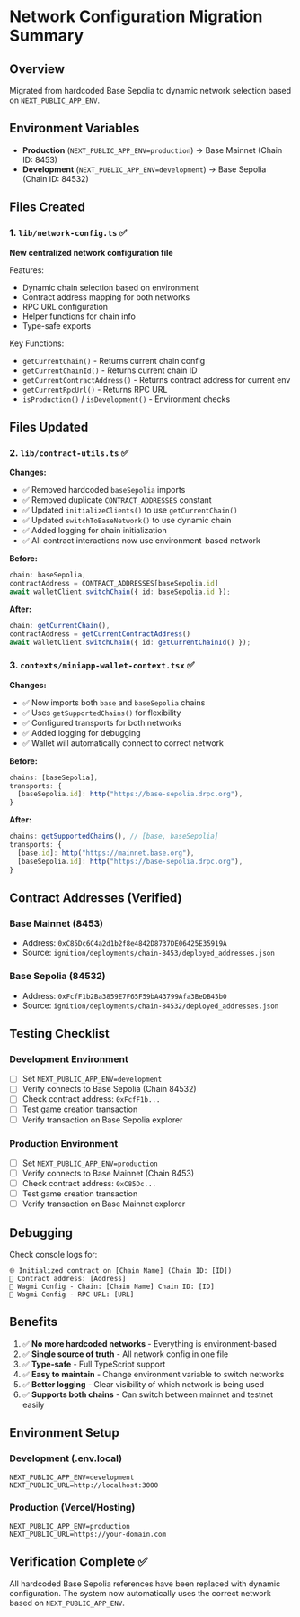 # Network Configuration Migration Summary

## Overview
Migrated from hardcoded Base Sepolia to dynamic network selection based on `NEXT_PUBLIC_APP_ENV`.

## Environment Variables
- **Production** (`NEXT_PUBLIC_APP_ENV=production`) → Base Mainnet (Chain ID: 8453)
- **Development** (`NEXT_PUBLIC_APP_ENV=development`) → Base Sepolia (Chain ID: 84532)

## Files Created

### 1. `lib/network-config.ts` ✅
**New centralized network configuration file**

Features:
- Dynamic chain selection based on environment
- Contract address mapping for both networks
- RPC URL configuration
- Helper functions for chain info
- Type-safe exports

Key Functions:
- `getCurrentChain()` - Returns current chain config
- `getCurrentChainId()` - Returns current chain ID
- `getCurrentContractAddress()` - Returns contract address for current env
- `getCurrentRpcUrl()` - Returns RPC URL
- `isProduction()` / `isDevelopment()` - Environment checks

## Files Updated

### 2. `lib/contract-utils.ts` ✅
**Changes:**
- ✅ Removed hardcoded `baseSepolia` imports
- ✅ Removed duplicate `CONTRACT_ADDRESSES` constant
- ✅ Updated `initializeClients()` to use `getCurrentChain()`
- ✅ Updated `switchToBaseNetwork()` to use dynamic chain
- ✅ Added logging for chain initialization
- ✅ All contract interactions now use environment-based network

**Before:**
```typescript
chain: baseSepolia,
contractAddress = CONTRACT_ADDRESSES[baseSepolia.id]
await walletClient.switchChain({ id: baseSepolia.id });
```

**After:**
```typescript
chain: getCurrentChain(),
contractAddress = getCurrentContractAddress()
await walletClient.switchChain({ id: getCurrentChainId() });
```

### 3. `contexts/miniapp-wallet-context.tsx` ✅
**Changes:**
- ✅ Now imports both `base` and `baseSepolia` chains
- ✅ Uses `getSupportedChains()` for flexibility
- ✅ Configured transports for both networks
- ✅ Added logging for debugging
- ✅ Wallet will automatically connect to correct network

**Before:**
```typescript
chains: [baseSepolia],
transports: {
  [baseSepolia.id]: http("https://base-sepolia.drpc.org"),
}
```

**After:**
```typescript
chains: getSupportedChains(), // [base, baseSepolia]
transports: {
  [base.id]: http("https://mainnet.base.org"),
  [baseSepolia.id]: http("https://base-sepolia.drpc.org"),
}
```

## Contract Addresses (Verified)

### Base Mainnet (8453)
- Address: `0xC85Dc6C4a2d1b2f8e4842D8737DE06425E35919A`
- Source: `ignition/deployments/chain-8453/deployed_addresses.json`

### Base Sepolia (84532)
- Address: `0xFcfF1b2Ba3859E7F65F59bA43799Afa3BeDB45b0`
- Source: `ignition/deployments/chain-84532/deployed_addresses.json`

## Testing Checklist

### Development Environment
- [ ] Set `NEXT_PUBLIC_APP_ENV=development`
- [ ] Verify connects to Base Sepolia (Chain 84532)
- [ ] Check contract address: `0xFcfF1b...`
- [ ] Test game creation transaction
- [ ] Verify transaction on Base Sepolia explorer

### Production Environment
- [ ] Set `NEXT_PUBLIC_APP_ENV=production`
- [ ] Verify connects to Base Mainnet (Chain 8453)
- [ ] Check contract address: `0xC85Dc...`
- [ ] Test game creation transaction
- [ ] Verify transaction on Base Mainnet explorer

## Debugging

Check console logs for:
```
🌐 Initialized contract on [Chain Name] (Chain ID: [ID])
📍 Contract address: [Address]
🔧 Wagmi Config - Chain: [Chain Name] Chain ID: [ID]
🔧 Wagmi Config - RPC URL: [URL]
```

## Benefits

1. ✅ **No more hardcoded networks** - Everything is environment-based
2. ✅ **Single source of truth** - All network config in one file
3. ✅ **Type-safe** - Full TypeScript support
4. ✅ **Easy to maintain** - Change environment variable to switch networks
5. ✅ **Better logging** - Clear visibility of which network is being used
6. ✅ **Supports both chains** - Can switch between mainnet and testnet easily

## Environment Setup

### Development (.env.local)
```env
NEXT_PUBLIC_APP_ENV=development
NEXT_PUBLIC_URL=http://localhost:3000
```

### Production (Vercel/Hosting)
```env
NEXT_PUBLIC_APP_ENV=production
NEXT_PUBLIC_URL=https://your-domain.com
```

## Verification Complete ✅

All hardcoded Base Sepolia references have been replaced with dynamic configuration.
The system now automatically uses the correct network based on `NEXT_PUBLIC_APP_ENV`.

